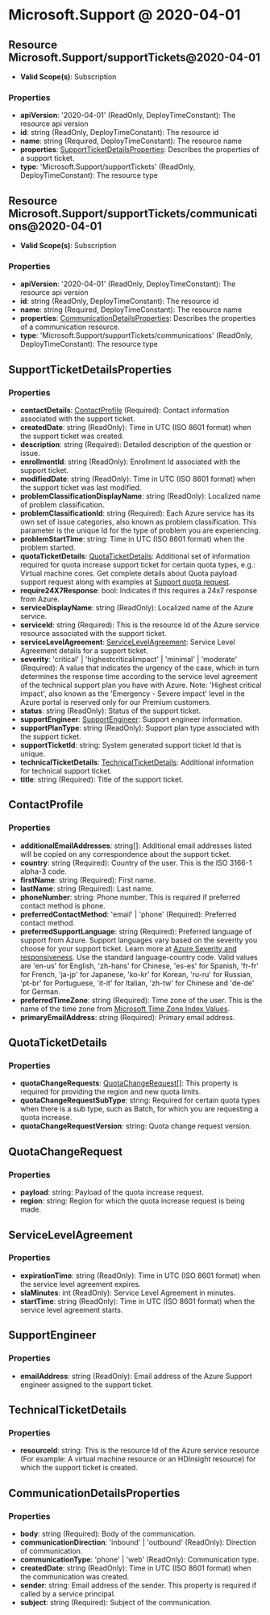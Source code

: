 # Microsoft.Support @ 2020-04-01

## Resource Microsoft.Support/supportTickets@2020-04-01
* **Valid Scope(s)**: Subscription
### Properties
* **apiVersion**: '2020-04-01' (ReadOnly, DeployTimeConstant): The resource api version
* **id**: string (ReadOnly, DeployTimeConstant): The resource id
* **name**: string (Required, DeployTimeConstant): The resource name
* **properties**: [SupportTicketDetailsProperties](#supportticketdetailsproperties): Describes the properties of a support ticket.
* **type**: 'Microsoft.Support/supportTickets' (ReadOnly, DeployTimeConstant): The resource type

## Resource Microsoft.Support/supportTickets/communications@2020-04-01
* **Valid Scope(s)**: Subscription
### Properties
* **apiVersion**: '2020-04-01' (ReadOnly, DeployTimeConstant): The resource api version
* **id**: string (ReadOnly, DeployTimeConstant): The resource id
* **name**: string (Required, DeployTimeConstant): The resource name
* **properties**: [CommunicationDetailsProperties](#communicationdetailsproperties): Describes the properties of a communication resource.
* **type**: 'Microsoft.Support/supportTickets/communications' (ReadOnly, DeployTimeConstant): The resource type

## SupportTicketDetailsProperties
### Properties
* **contactDetails**: [ContactProfile](#contactprofile) (Required): Contact information associated with the support ticket.
* **createdDate**: string (ReadOnly): Time in UTC (ISO 8601 format) when the support ticket was created.
* **description**: string (Required): Detailed description of the question or issue.
* **enrollmentId**: string (ReadOnly): Enrollment Id associated with the support ticket.
* **modifiedDate**: string (ReadOnly): Time in UTC (ISO 8601 format) when the support ticket was last modified.
* **problemClassificationDisplayName**: string (ReadOnly): Localized name of problem classification.
* **problemClassificationId**: string (Required): Each Azure service has its own set of issue categories, also known as problem classification. This parameter is the unique Id for the type of problem you are experiencing.
* **problemStartTime**: string: Time in UTC (ISO 8601 format) when the problem started.
* **quotaTicketDetails**: [QuotaTicketDetails](#quotaticketdetails): Additional set of information required for quota increase support ticket for certain quota types, e.g.: Virtual machine cores. Get complete details about Quota payload support request along with examples at [Support quota request](https://aka.ms/supportrpquotarequestpayload).
* **require24X7Response**: bool: Indicates if this requires a 24x7 response from Azure.
* **serviceDisplayName**: string (ReadOnly): Localized name of the Azure service.
* **serviceId**: string (Required): This is the resource Id of the Azure service resource associated with the support ticket.
* **serviceLevelAgreement**: [ServiceLevelAgreement](#servicelevelagreement): Service Level Agreement details for a support ticket.
* **severity**: 'critical' | 'highestcriticalimpact' | 'minimal' | 'moderate' (Required): A value that indicates the urgency of the case, which in turn determines the response time according to the service level agreement of the technical support plan you have with Azure. Note: 'Highest critical impact', also known as the 'Emergency - Severe impact' level in the Azure portal is reserved only for our Premium customers.
* **status**: string (ReadOnly): Status of the support ticket.
* **supportEngineer**: [SupportEngineer](#supportengineer): Support engineer information.
* **supportPlanType**: string (ReadOnly): Support plan type associated with the support ticket.
* **supportTicketId**: string: System generated support ticket Id that is unique.
* **technicalTicketDetails**: [TechnicalTicketDetails](#technicalticketdetails): Additional information for technical support ticket.
* **title**: string (Required): Title of the support ticket.

## ContactProfile
### Properties
* **additionalEmailAddresses**: string[]: Additional email addresses listed will be copied on any correspondence about the support ticket.
* **country**: string (Required): Country of the user. This is the ISO 3166-1 alpha-3 code.
* **firstName**: string (Required): First name.
* **lastName**: string (Required): Last name.
* **phoneNumber**: string: Phone number. This is required if preferred contact method is phone.
* **preferredContactMethod**: 'email' | 'phone' (Required): Preferred contact method.
* **preferredSupportLanguage**: string (Required): Preferred language of support from Azure. Support languages vary based on the severity you choose for your support ticket. Learn more at [Azure Severity and responsiveness](https://azure.microsoft.com/support/plans/response). Use the standard language-country code. Valid values are 'en-us' for English, 'zh-hans' for Chinese, 'es-es' for Spanish, 'fr-fr' for French, 'ja-jp' for Japanese, 'ko-kr' for Korean, 'ru-ru' for Russian, 'pt-br' for Portuguese, 'it-it' for Italian, 'zh-tw' for Chinese and 'de-de' for German.
* **preferredTimeZone**: string (Required): Time zone of the user. This is the name of the time zone from [Microsoft Time Zone Index Values](https://support.microsoft.com/help/973627/microsoft-time-zone-index-values).
* **primaryEmailAddress**: string (Required): Primary email address.

## QuotaTicketDetails
### Properties
* **quotaChangeRequests**: [QuotaChangeRequest](#quotachangerequest)[]: This property is required for providing the region and new quota limits.
* **quotaChangeRequestSubType**: string: Required for certain quota types when there is a sub type, such as Batch, for which you are requesting a quota increase.
* **quotaChangeRequestVersion**: string: Quota change request version.

## QuotaChangeRequest
### Properties
* **payload**: string: Payload of the quota increase request.
* **region**: string: Region for which the quota increase request is being made.

## ServiceLevelAgreement
### Properties
* **expirationTime**: string (ReadOnly): Time in UTC (ISO 8601 format) when the service level agreement expires.
* **slaMinutes**: int (ReadOnly): Service Level Agreement in minutes.
* **startTime**: string (ReadOnly): Time in UTC (ISO 8601 format) when the service level agreement starts.

## SupportEngineer
### Properties
* **emailAddress**: string (ReadOnly): Email address of the Azure Support engineer assigned to the support ticket.

## TechnicalTicketDetails
### Properties
* **resourceId**: string: This is the resource Id of the Azure service resource (For example: A virtual machine resource or an HDInsight resource) for which the support ticket is created.

## CommunicationDetailsProperties
### Properties
* **body**: string (Required): Body of the communication.
* **communicationDirection**: 'inbound' | 'outbound' (ReadOnly): Direction of communication.
* **communicationType**: 'phone' | 'web' (ReadOnly): Communication type.
* **createdDate**: string (ReadOnly): Time in UTC (ISO 8601 format) when the communication was created.
* **sender**: string: Email address of the sender. This property is required if called by a service principal.
* **subject**: string (Required): Subject of the communication.

